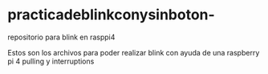 # practicadeblinkconysinboton-

repositorio para blink en rasppi4

Estos son los archivos para poder realizar blink con ayuda de una raspberry pi 4 pulling y interruptions
